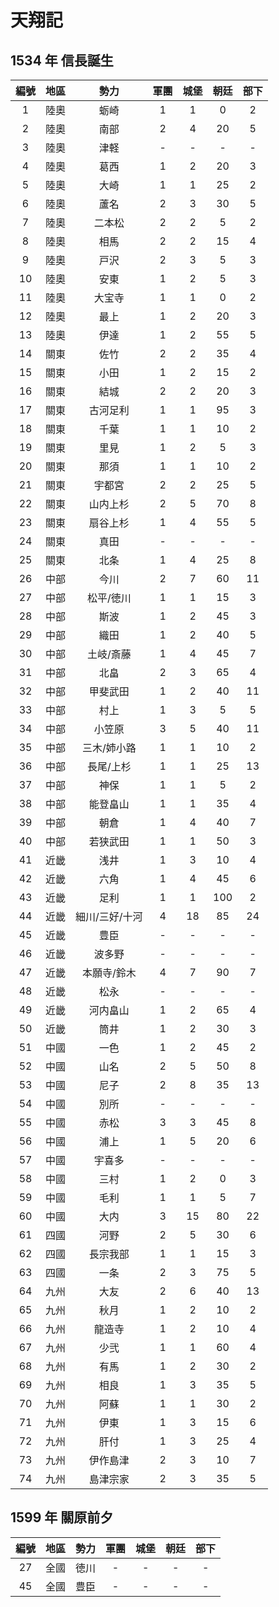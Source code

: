 # 天翔記

## 1534 年 信長誕生

|編號|地區|勢力|軍團|城堡|朝廷|部下
|:-:|:-:|:-:|:-:|:-:|:-:|:-:
|1|陸奧|蛎崎|1|1| 0|2
|2|陸奧|南部|2|4|20|5
|3|陸奧|津軽|-|-|-|-
|4|陸奧|葛西|1|2|20|3
|5|陸奧|大崎|1|1|25|2
|6|陸奧|蘆名|2|3|30|5
|7|陸奧|二本松|2|2|5|2
|8|陸奧|相馬|2|2|15|4
|9|陸奧|戸沢|2|3|5|3
|10|陸奧|安東|1|2|5|3
|11|陸奧|大宝寺|1|1|0|2
|12|陸奧|最上|1|2|20|3
|13|陸奧|伊達|1|2|55|5
|14|關東|佐竹|2|2|35|4
|15|關東|小田|1|2|15|2
|16|關東|結城|2|2|20|3
|17|關東|古河足利|1|1|95|3
|18|關東|千葉|1|1|10|2
|19|關東|里見|1|2|5|3
|20|關東|那須|1|1|10|2
|21|關東|宇都宮|2|2|25|5
|22|關東|山内上杉|2|5|70|8
|23|關東|扇谷上杉|1|4|55|5
|24|關東|真田|-|-|-|-
|25|關東|北条|1|4|25|8
|26|中部|今川|2|7|60|11
|27|中部|松平/徳川|1|1|15|3
|28|中部|斯波|1|2|45|3
|29|中部|織田|1|2|40|5
|30|中部|土岐/斎藤|1|4|45|7
|31|中部|北畠|2|3|65|4
|32|中部|甲斐武田|1|2|40|11
|33|中部|村上|1|3|5|5
|34|中部|小笠原|3|5|40|11
|35|中部|三木/姉小路|1|1|10|2
|36|中部|長尾/上杉|1|1|25|13
|37|中部|神保|1|1|5|2
|38|中部|能登畠山|1|1|35|4
|39|中部|朝倉|1|4|40|7
|40|中部|若狭武田|1|1|50|3
|41|近畿|浅井|1|3|10|4
|42|近畿|六角|1|4|45|6
|43|近畿|足利|1|1|100|2
|44|近畿|細川/三好/十河|4|18|85|24
|45|近畿|豊臣|-|-|-|-
|46|近畿|波多野|-|-|-|-
|47|近畿|本願寺/鈴木|4|7|90|7
|48|近畿|松永|-|-|-|-
|49|近畿|河内畠山|1|2|65|4
|50|近畿|筒井|1|2|30|3
|51|中國|一色|1|2|45|2
|52|中國|山名|2|5|50|8
|53|中國|尼子|2|8|35|13
|54|中國|別所|-|-|-|-
|55|中國|赤松|3|3|45|8
|56|中國|浦上|1|5|20|6
|57|中國|宇喜多|-|-|-|-
|58|中國|三村|1|2|0|3
|59|中國|毛利|1|1|5|7
|60|中國|大内|3|15|80|22
|61|四國|河野|2|5|30|6
|62|四國|長宗我部|1|1|15|3
|63|四國|一条|2|3|75|5
|64|九州|大友|2|6|40|13
|65|九州|秋月|1|2|10|2
|66|九州|龍造寺|1|2|10|4
|67|九州|少弐|1|1|60|4
|68|九州|有馬|1|2|30|2
|69|九州|相良|1|3|35|5
|70|九州|阿蘇|1|1|30|2
|71|九州|伊東|1|3|15|6
|72|九州|肝付|1|3|25|4
|73|九州|伊作島津|2|3|10|7
|74|九州|島津宗家|2|3|35|5

## 1599 年 關原前夕

|編號|地區|勢力|軍團|城堡|朝廷|部下
|:-:|:-:|:-:|:-:|:-:|:-:|:-:
|27|全國|徳川|-|-|-|-
|45|全國|豊臣|-|-|-|-
